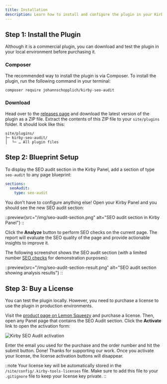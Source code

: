 ```yaml
---
title: Installation
description: Learn how to install and configure the plugin in your Kirby project.
---
```


## Step 1: Install the Plugin

Although it is a commercial plugin, you can download and test the plugin in your local environment before purchasing it.

### Composer

The recommended way to install the plugin is via Composer. To install the plugin, run the following command in your terminal:

```bash
composer require johannschopplich/kirby-seo-audit
```

### Download

Head over to the [releases page](https://github.com/kirby-tools/kirby-seo-audit/releases) and download the latest version of the plugin as a ZIP file. Extract the contents of this ZIP file to your `site/plugins` folder. It should look like this:

```
site/plugins/
├─ kirby-seo-audit/
│  └─ … All plugin files
```

## Step 2: Blueprint Setup

To display the SEO audit section in the Kirby Panel, add a section of type `seo-audit` to any page blueprint:

```yaml [pages/default.yml]
sections:
  seoAudit:
    type: seo-audit
```

You don't have to configure anything else! Open your Kirby Panel and you should see the new SEO audit section:

::preview{src="/img/seo-audit-section.png" alt="SEO audit section in Kirby Panel"}
::

Click the **Analyze** button to perform SEO checks on the current page. The report will evaluate the SEO quality of the page and provide actionable insights to improve it.

The following screenshot shows the SEO audit section (with a limited number [SEO checks](/docs/seo-audit/guide/assessments) for demonstration purposes):

::preview{src="/img/seo-audit-section-result.png" alt="SEO audit section showing analysis results"}
::

## Step 3: Buy a License

You can test the plugin locally. However, you need to purchase a license to use the plugin in production environments.

Visit the [product page on Lemon Squeezy](https://byjohann.lemonsqueezy.com/buy/639a814b-ca35-42db-9a40-026fc9274d60) and purchase a license. Then, open any Panel page that contains the SEO Audit section. Click the **Activate** link to open the activation form:

![Kirby SEO Audit activation](/img/kirby-seo-audit-activation.png)

Enter the email you used for the purchase and the order number and hit the submit button. Done! Thanks for supporting our work. Once you activate your license, the license activation buttons will disappear.

::note
Your license key will be automatically stored in the `/site/config/.kirby-tools-licenses` file. Make sure to add this file to your `.gitignore` file to keep your license key private.
::
